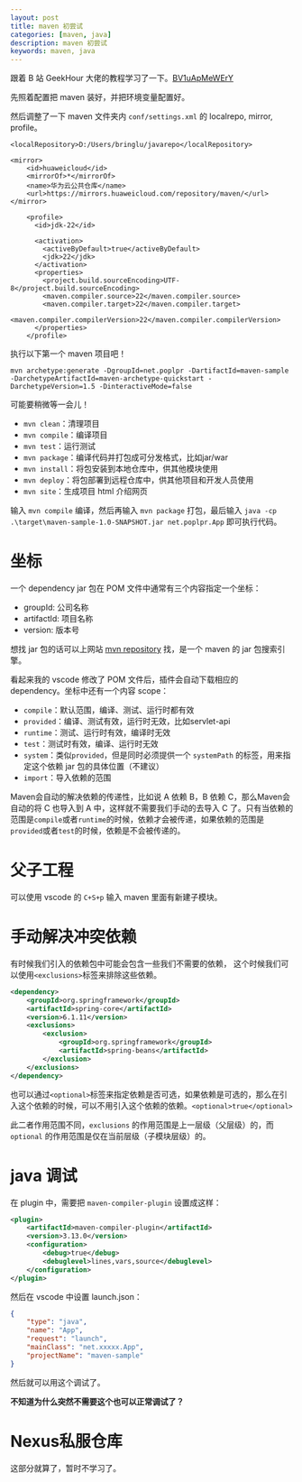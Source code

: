 ```yaml
---
layout: post
title: maven 初尝试
categories: [maven, java]
description: maven 初尝试
keywords: maven, java
---
```


跟着 B 站 GeekHour 大佬的教程学习了一下。[BV1uApMeWErY](https://www.bilibili.com/video/BV1uApMeWErY)

先照着配置把 maven 装好，并把环境变量配置好。

然后调整了一下 maven 文件夹内 `conf/settings.xml` 的 localrepo, mirror, profile。

```
<localRepository>D:/Users/bringlu/javarepo</localRepository>
```

```
<mirror>
    <id>huaweicloud</id>
    <mirrorOf>*</mirrorOf>
    <name>华为云公共仓库</name>
    <url>https://mirrors.huaweicloud.com/repository/maven/</url>
</mirror> 
```
```
    <profile>
      <id>jdk-22</id>

      <activation>
        <activeByDefault>true</activeByDefault>
        <jdk>22</jdk>
      </activation>
      <properties>
        <project.build.sourceEncoding>UTF-8</project.build.sourceEncoding>
        <maven.compiler.source>22</maven.compiler.source>
        <maven.compiler.target>22</maven.compiler.target>
        <maven.compiler.compilerVersion>22</maven.compiler.compilerVersion>
      </properties>
    </profile>
```

执行以下第一个 maven 项目吧！

```
mvn archetype:generate -DgroupId=net.poplpr -DartifactId=maven-sample -DarchetypeArtifactId=maven-archetype-quickstart -DarchetypeVersion=1.5 -DinteractiveMode=false
```

可能要稍微等一会儿！

- `mvn clean`：清理项目
- `mvn compile`：编译项目
- `mvn test`：运行测试
- `mvn package`：编译代码并打包成可分发格式，比如jar/war
- `mvn install`：将包安装到本地仓库中，供其他模块使用
- `mvn deploy`：将包部署到远程仓库中，供其他项目和开发人员使用
- `mvn site`：生成项目 html 介绍网页

输入 `mvn compile` 编译，然后再输入 `mvn package` 打包，最后输入 `java -cp .\target\maven-sample-1.0-SNAPSHOT.jar net.poplpr.App` 即可执行代码。

# 坐标

一个 dependency jar 包在 POM 文件中通常有三个内容指定一个坐标：

- groupId: 公司名称
- artifactId: 项目名称
- version: 版本号

想找 jar 包的话可以上网站 [mvn repository](https://mvnrepository.com/) 找，是一个 maven 的 jar 包搜索引擎。

看起来我的 vscode 修改了 POM 文件后，插件会自动下载相应的 dependency。坐标中还有一个内容 scope：

- `compile`：默认范围，编译、测试、运行时都有效
- `provided`：编译、测试有效，运行时无效，比如servlet-api
- `runtime`：测试、运行时有效，编译时无效
- `test`：测试时有效，编译、运行时无效
- `system`：类似`provided`，但是同时必须提供一个 `systemPath` 的标签，用来指定这个依赖 jar 包的具体位置（不建议）
- `import`：导入依赖的范围

Maven会自动的解决依赖的传递性，比如说 A 依赖 B，B 依赖 C，那么Maven会自动的将 C 也导入到 A 中，这样就不需要我们手动的去导入 C 了。只有当依赖的范围是`compile`或者`runtime`的时候，依赖才会被传递，如果依赖的范围是`provided`或者`test`的时候，依赖是不会被传递的。

# 父子工程

可以使用 vscode 的 `C+S+p` 输入 maven 里面有新建子模块。

# 手动解决冲突依赖

有时候我们引入的依赖包中可能会包含一些我们不需要的依赖，
这个时候我们可以使用`<exclusions>`标签来排除这些依赖。

```xml
<dependency>
    <groupId>org.springframework</groupId>
    <artifactId>spring-core</artifactId>
    <version>6.1.11</version>
    <exclusions>
        <exclusion>
            <groupId>org.springframework</groupId>
            <artifactId>spring-beans</artifactId>
        </exclusion>
    </exclusions>
</dependency>
```
也可以通过`<optional>`标签来指定依赖是否可选，如果依赖是可选的，那么在引入这个依赖的时候，可以不用引入这个依赖的依赖。`<optional>true</optional>`

此二者作用范围不同，`exclusions` 的作用范围是上一层级（父层级）的，而 `optional` 的作用范围是仅在当前层级（子模块层级）的。

# java 调试

在 plugin 中，需要把 `maven-compiler-plugin` 设置成这样：

```xml
<plugin>
    <artifactId>maven-compiler-plugin</artifactId>
    <version>3.13.0</version>
    <configuration>
        <debug>true</debug>
        <debuglevel>lines,vars,source</debuglevel>
    </configuration>
</plugin>
```

然后在 vscode 中设置 launch.json：

```json
{
    "type": "java",
    "name": "App",
    "request": "launch",
    "mainClass": "net.xxxxx.App",
    "projectName": "maven-sample"
}
```

然后就可以用这个调试了。

**不知道为什么突然不需要这个也可以正常调试了？**

# Nexus私服仓库

这部分就算了，暂时不学习了。